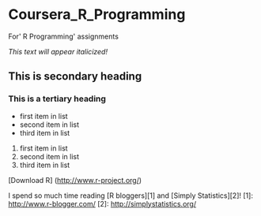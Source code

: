 Coursera_R_Programming
======================

For' R Programming' assignments

*This text will appear italicized!*

## This is secondary heading
### This is a tertiary heading

- first item in list
- second item in list
- third item in list

1. first item in list
2. second item in list
3. third item in list

[Download R] (http://www.r-project.org/)

I spend so much time reading [R bloggers][1] and [Simply Statistics][2]!
[1]: http://www.r-blogger.com/
[2]: http://simplystatistics.org/
